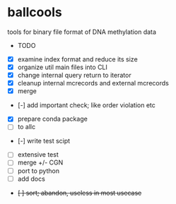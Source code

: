 # ballcools
tools for binary file format of DNA methylation data

* TODO
- [x] examine index format and reduce its size
- [x] organize util main files into CLI
- [x] change internal query return to iterator
- [x] cleanup internal mcrecords and external mcrecords
- [x] merge
- [-] add important check; like order violation etc
- [x] prepare conda package
- [ ] to allc
- [-] write test scipt
- [ ] extensive test
- [ ] merge +/- CGN
- [ ] port to python
- [ ] add docs
- ~~[ ] sort; abandon, useless in most usecase~~
